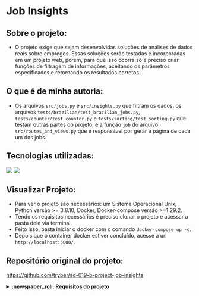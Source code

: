 # Job Insights

## Sobre o projeto:
- O projeto exige que sejam desenvolvidas soluções de análises de dados reais sobre empregos. Essas soluções serão testadas e incorporadas em um projeto web, porém, para que isso ocorra só é preciso criar funções de filtragem de informações, aceitando os parâmetros especificados e retornando os resultados corretos.

## O que é de minha autoria:
- Os arquivos `src/jobs.py` e `src/insights.py` que filtram os dados, os arquivos `tests/brazilian/test_brazilian_jobs.py`, `tests/counter/test_counter.py`  e `tests/sorting/test_sorting.py` que testam outras partes do projeto, e a função `job` do arquivo `src/routes_and_views.py` que é responsável por gerar a página de cada um dos jobs.

## Tecnologias utilizadas:
<img src="https://img.shields.io/badge/Python-3776AB?style=for-the-badge&logo=python&logoColor=white" /> <img src="https://img.shields.io/badge/-Pytest-fff?style=for-the-badge&logo=pytest" />

## Visualizar Projeto:
- Para ver o projeto são necessários: um Sistema Operacional Unix, Python versão >= 3.8.10, Docker, Docker-compose versão >=1.29.2.
- Tendo os requisitos necessários é preciso clonar o projeto e acessar a pasta dele via terminal.  
- Feito isso, basta iniciar o docker com o comando `docker-compose up -d`.
- Depois que o container docker estiver concluído, acesse a url `http://localhost:5000/`.

## Repositório original do projeto:
https://github.com/tryber/sd-019-b-project-job-insights

<details>
  <summary>
    <strong>
      :newspaper_roll: Requisitos do projeto
    </strong>
  </summary>
 
  ### Requisitos
  *Nome* | *Avaliação*
  --- | :---:
  1 - Implemente a função read | :heavy_check_mark:
  2 - Implemente a função get_unique_job_types | :heavy_check_mark:
  3 - Implemente a função get_unique_industries | :heavy_check_mark:
  4 - Implemente a função get_max_salary | :heavy_check_mark:
  5 - Implemente a função get_min_salary | :heavy_check_mark:
  6 - Implemente a função filter_by_job_type | :heavy_check_mark:
  7 - Implemente a função filter_by_industry | :heavy_check_mark:
  8 - Implemente a função matches_salary_range | :heavy_check_mark:
  9 - Implemente a função filter_by_salary_range | :heavy_check_mark:
  10 - Implemente um teste para a função count_ocurrences | :heavy_check_mark:
  11 - Implemente um teste para a função read_brazilian_file | :heavy_check_mark:
  12 - Implemente um teste para a função sort_by | :heavy_check_mark:
  13.1 - Crie a rota /job recebendo o parâmetro index | :heavy_check_mark:
  13.2 - Crie a view job, recebendo o parâmetro index | :heavy_check_mark:
  13.3 - Implemente view job para que ela retorne status code 200 para jobs válidos | :heavy_check_mark:
  13.4 - Implemente view job de forma a retornar o HTML exato de uma página de job | :heavy_check_mark:
</details>
